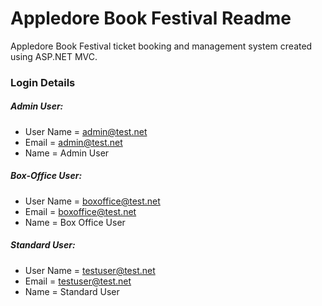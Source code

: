 # Appledore Book Festival Readme #

Appledore Book Festival ticket booking and management system created using ASP.NET MVC.


### Login Details ###

##### Admin User: #####
* User Name = admin@test.net
* Email = admin@test.net
* Name = Admin User

##### Box-Office User: #####
* User Name = boxoffice@test.net
* Email = boxoffice@test.net
* Name = Box Office User

##### Standard User: #####
* User Name = testuser@test.net
* Email = testuser@test.net
* Name = Standard User
